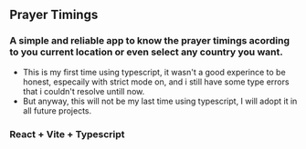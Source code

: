 ## Prayer Timings

### A simple and reliable app to know the prayer timings acording to you current location or even select any country you want.

- This is my first time using typescript, it wasn't a good experince to be honest, especaily with strict mode on, and i still have some type errors that i couldn't resolve untill now.
- But anyway, this will not be my last time using typescript, I will adopt it in all future projects.

### React + Vite + Typescript
